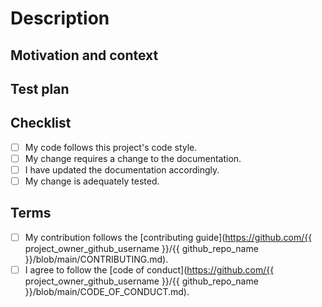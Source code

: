 <!--- Provide a general summary of your changes in the Title above -->
<!--- If you're unsure about any of the below, don't hesitate to ask. We're here to help! -->

# Description

<!--- Describe your changes in detail -->

## Motivation and context

<!--- Why is this change required? What problem does it solve? -->
<!--- If it fixes an open issue, please link to the issue here. -->

## Test plan

<!--- Please describe in detail how you tested your changes. -->

## Checklist

- [ ] My code follows this project's code style.
- [ ] My change requires a change to the documentation.
- [ ] I have updated the documentation accordingly.
- [ ] My change is adequately tested.

## Terms

- [ ] My contribution follows the [contributing guide](https://github.com/{{ project_owner_github_username }}/{{ github_repo_name }}/blob/main/CONTRIBUTING.md).
- [ ] I agree to follow the [code of conduct](https://github.com/{{ project_owner_github_username }}/{{ github_repo_name }}/blob/main/CODE_OF_CONDUCT.md).
